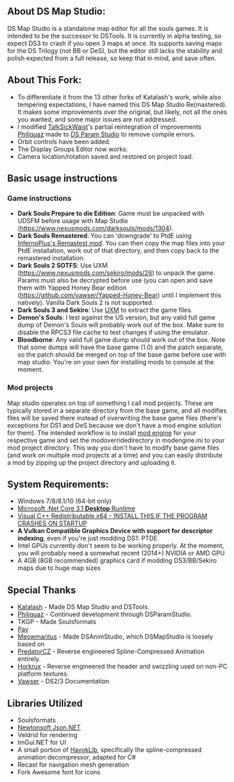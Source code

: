 ## About DS Map Studio:
DS Map Studio is a standalone map editor for all the souls games. It is intended to be the successor to DSTools. It is currently in alpha testing, so expect DS3 to crash if you open 3 maps at once. Its supports saving maps for the DS Trilogy (not BB or DeS), but the editor still lacks the stability and polish expected from a full release, so keep that in mind, and save often.

## About This Fork:
* To differentiate it from the 13 other forks of Katalash's work, while also tempering expectations, I have named this DS Map Studio Re(mastered). It makes some improvements over the original, but likely, not all the ones you wanted, and some major issues are not addressed.
* I modified [TalkSickWaist](https://github.com/TalkSickWaist)'s partial reintegration of improvements [Philiquaz](https://github.com/Philiquaz) made to [DS Param Studio](https://github.com/Philiquaz/DSParamStudio) to remove compile errors.
* Orbit controls have been added.
* The Display Groups Editor now works.
* Camera location/rotation saved and restored on project load.

## Basic usage instructions
### Game instructions
* **Dark Souls Prepare to die Edition**: Game must be unpacked with UDSFM before usage with Map Studio (https://www.nexusmods.com/darksouls/mods/1304).
* **Dark Souls Remastered**: You can 'downgrade' to PtdE using [InfernoPlus's Remastest mod](https://www.patreon.com/posts/58341679). You can then copy the map files into your PtdE installation, work out of that directory, and then copy back to the remastered installation.
* **Dark Souls 2 SOTFS**: Use UXM (https://www.nexusmods.com/sekiro/mods/26) to unpack the game. Params must also be decrypted before use (you can open and save them with Yapped Honey Bear edition (https://github.com/vawser/Yapped-Honey-Bear) until I implement this natively). Vanilla Dark Souls 2 is not supported.
* **Dark Souls 3 and Sekiro**: Use [UXM](https://www.nexusmods.com/sekiro/mods/26) to extract the game files.
* **Demon's Souls**: I test against the US version, but any valid full game dump of Demon's Souls will probably work out of the box. Make sure to disable the RPCS3 file cache to test changes if using the emulator.
* **Bloodborne**: Any valid full game dump should work out of the box. Note that some dumps will have the base game (1.0) and the patch separate, so the patch should be merged on top of the base game before use with map studio. You're on your own for installing mods to console at the moment.

### Mod projects
Map studio operates on top of something I call mod projects. These are typically stored in a separate directory from the base game, and all modifies files will be saved there instead of overwriting the base game files (there's exceptions for DS1 and DeS because we don't have a mod engine solution for them). The intended workflow is to install [mod engine](https://www.nexusmods.com/darksouls3/mods/332) for your respective game and set the modoverridedirectory in modengine.ini to your mod project directory. This way you don't have to modify base game files (and work on multiple mod projects at a time) and you can easily distribute a mod by zipping up the project directory and uploading it.

## System Requirements:
* Windows 7/8/8.1/10 (64-bit only)
* [Microsoft .Net Core 3.1 **Desktop** Runtime](https://dotnet.microsoft.com/download/dotnet-core/3.1)
* [Visual C++ Redistributable x64 - INSTALL THIS IF THE PROGRAM CRASHES ON STARTUP](https://aka.ms/vs/16/release/vc_redist.x64.exe)
* **A Vulkan Compatible Graphics Device with support for descriptor indexing**, even if you're just modding DS1: PTDE
* Intel GPUs currently don't seem to be working properly. At the moment, you will probably need a somewhat recent (2014+) NVIDIA or AMD GPU
* A 4GB (8GB recommended) graphics card if modding DS3/BB/Sekiro maps due to huge map sizes

## Special Thanks
* [Katalash](https://github.com/katalash) - Made DS Map Studio and DSTools.
* [Philiquaz](https://github.com/Philiquaz) - Continued development through DSParamStudio.
* TKGP - Made Soulsformats
* [Pav](https://github.com/JohrnaJohrna)
* [Meowmaritus](https://github.com/meowmaritus) - Made DSAnimStudio, which DSMapStudio is loosely based on
* [PredatorCZ](https://github.com/PredatorCZ) - Reverse engineered Spline-Compressed Animation entirely.
* [Horkrux](https://github.com/horkrux) - Reverse engineered the header and swizzling used on non-PC platform textures.
* [Vawser](https://github.com/vawser) - DS2/3 Documentation

## Libraries Utilized
* Soulsformats
* [Newtonsoft Json.NET](https://www.newtonsoft.com/json)
* Veldrid for rendering
* ImGui.NET for UI
* A small portion of [HavokLib](https://github.com/PredatorCZ/HavokLib), specifically the spline-compressed animation decompressor, adapted for C#
* Recast for navigation mesh generation
* Fork Awesome font for icons
